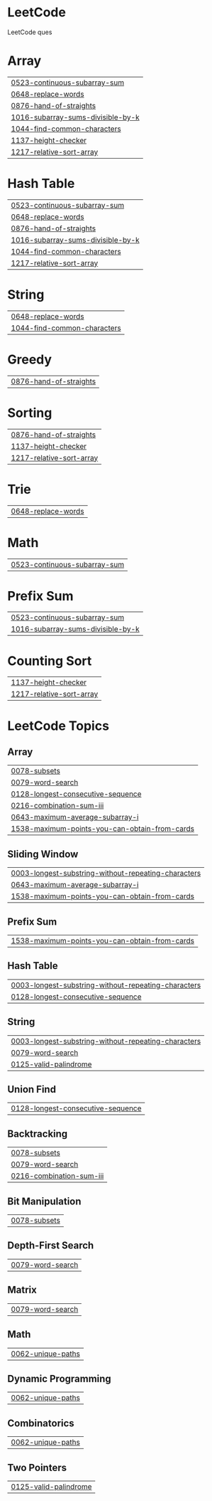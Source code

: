 # LeetCode
LeetCode ques


# Array
|  |
| ------- |
| [0523-continuous-subarray-sum](https://github.com/arjunsolanki2612/LeetCode/tree/master/0523-continuous-subarray-sum) |
| [0648-replace-words](https://github.com/arjunsolanki2612/LeetCode/tree/master/0648-replace-words) |
| [0876-hand-of-straights](https://github.com/arjunsolanki2612/LeetCode/tree/master/0876-hand-of-straights) |
| [1016-subarray-sums-divisible-by-k](https://github.com/arjunsolanki2612/LeetCode/tree/master/1016-subarray-sums-divisible-by-k) |
| [1044-find-common-characters](https://github.com/arjunsolanki2612/LeetCode/tree/master/1044-find-common-characters) |
| [1137-height-checker](https://github.com/arjunsolanki2612/LeetCode/tree/master/1137-height-checker) |
| [1217-relative-sort-array](https://github.com/arjunsolanki2612/LeetCode/tree/master/1217-relative-sort-array) |
# Hash Table
|  |
| ------- |
| [0523-continuous-subarray-sum](https://github.com/arjunsolanki2612/LeetCode/tree/master/0523-continuous-subarray-sum) |
| [0648-replace-words](https://github.com/arjunsolanki2612/LeetCode/tree/master/0648-replace-words) |
| [0876-hand-of-straights](https://github.com/arjunsolanki2612/LeetCode/tree/master/0876-hand-of-straights) |
| [1016-subarray-sums-divisible-by-k](https://github.com/arjunsolanki2612/LeetCode/tree/master/1016-subarray-sums-divisible-by-k) |
| [1044-find-common-characters](https://github.com/arjunsolanki2612/LeetCode/tree/master/1044-find-common-characters) |
| [1217-relative-sort-array](https://github.com/arjunsolanki2612/LeetCode/tree/master/1217-relative-sort-array) |
# String
|  |
| ------- |
| [0648-replace-words](https://github.com/arjunsolanki2612/LeetCode/tree/master/0648-replace-words) |
| [1044-find-common-characters](https://github.com/arjunsolanki2612/LeetCode/tree/master/1044-find-common-characters) |
# Greedy
|  |
| ------- |
| [0876-hand-of-straights](https://github.com/arjunsolanki2612/LeetCode/tree/master/0876-hand-of-straights) |
# Sorting
|  |
| ------- |
| [0876-hand-of-straights](https://github.com/arjunsolanki2612/LeetCode/tree/master/0876-hand-of-straights) |
| [1137-height-checker](https://github.com/arjunsolanki2612/LeetCode/tree/master/1137-height-checker) |
| [1217-relative-sort-array](https://github.com/arjunsolanki2612/LeetCode/tree/master/1217-relative-sort-array) |
# Trie
|  |
| ------- |
| [0648-replace-words](https://github.com/arjunsolanki2612/LeetCode/tree/master/0648-replace-words) |
# Math
|  |
| ------- |
| [0523-continuous-subarray-sum](https://github.com/arjunsolanki2612/LeetCode/tree/master/0523-continuous-subarray-sum) |
# Prefix Sum
|  |
| ------- |
| [0523-continuous-subarray-sum](https://github.com/arjunsolanki2612/LeetCode/tree/master/0523-continuous-subarray-sum) |
| [1016-subarray-sums-divisible-by-k](https://github.com/arjunsolanki2612/LeetCode/tree/master/1016-subarray-sums-divisible-by-k) |
# Counting Sort
|  |
| ------- |
| [1137-height-checker](https://github.com/arjunsolanki2612/LeetCode/tree/master/1137-height-checker) |
| [1217-relative-sort-array](https://github.com/arjunsolanki2612/LeetCode/tree/master/1217-relative-sort-array) |
<!---LeetCode Topics Start-->
# LeetCode Topics
## Array
|  |
| ------- |
| [0078-subsets](https://github.com/arjunsolanki2612/LeetCode/tree/master/0078-subsets) |
| [0079-word-search](https://github.com/arjunsolanki2612/LeetCode/tree/master/0079-word-search) |
| [0128-longest-consecutive-sequence](https://github.com/arjunsolanki2612/LeetCode/tree/master/0128-longest-consecutive-sequence) |
| [0216-combination-sum-iii](https://github.com/arjunsolanki2612/LeetCode/tree/master/0216-combination-sum-iii) |
| [0643-maximum-average-subarray-i](https://github.com/arjunsolanki2612/LeetCode/tree/master/0643-maximum-average-subarray-i) |
| [1538-maximum-points-you-can-obtain-from-cards](https://github.com/arjunsolanki2612/LeetCode/tree/master/1538-maximum-points-you-can-obtain-from-cards) |
## Sliding Window
|  |
| ------- |
| [0003-longest-substring-without-repeating-characters](https://github.com/arjunsolanki2612/LeetCode/tree/master/0003-longest-substring-without-repeating-characters) |
| [0643-maximum-average-subarray-i](https://github.com/arjunsolanki2612/LeetCode/tree/master/0643-maximum-average-subarray-i) |
| [1538-maximum-points-you-can-obtain-from-cards](https://github.com/arjunsolanki2612/LeetCode/tree/master/1538-maximum-points-you-can-obtain-from-cards) |
## Prefix Sum
|  |
| ------- |
| [1538-maximum-points-you-can-obtain-from-cards](https://github.com/arjunsolanki2612/LeetCode/tree/master/1538-maximum-points-you-can-obtain-from-cards) |
## Hash Table
|  |
| ------- |
| [0003-longest-substring-without-repeating-characters](https://github.com/arjunsolanki2612/LeetCode/tree/master/0003-longest-substring-without-repeating-characters) |
| [0128-longest-consecutive-sequence](https://github.com/arjunsolanki2612/LeetCode/tree/master/0128-longest-consecutive-sequence) |
## String
|  |
| ------- |
| [0003-longest-substring-without-repeating-characters](https://github.com/arjunsolanki2612/LeetCode/tree/master/0003-longest-substring-without-repeating-characters) |
| [0079-word-search](https://github.com/arjunsolanki2612/LeetCode/tree/master/0079-word-search) |
| [0125-valid-palindrome](https://github.com/arjunsolanki2612/LeetCode/tree/master/0125-valid-palindrome) |
## Union Find
|  |
| ------- |
| [0128-longest-consecutive-sequence](https://github.com/arjunsolanki2612/LeetCode/tree/master/0128-longest-consecutive-sequence) |
## Backtracking
|  |
| ------- |
| [0078-subsets](https://github.com/arjunsolanki2612/LeetCode/tree/master/0078-subsets) |
| [0079-word-search](https://github.com/arjunsolanki2612/LeetCode/tree/master/0079-word-search) |
| [0216-combination-sum-iii](https://github.com/arjunsolanki2612/LeetCode/tree/master/0216-combination-sum-iii) |
## Bit Manipulation
|  |
| ------- |
| [0078-subsets](https://github.com/arjunsolanki2612/LeetCode/tree/master/0078-subsets) |
## Depth-First Search
|  |
| ------- |
| [0079-word-search](https://github.com/arjunsolanki2612/LeetCode/tree/master/0079-word-search) |
## Matrix
|  |
| ------- |
| [0079-word-search](https://github.com/arjunsolanki2612/LeetCode/tree/master/0079-word-search) |
## Math
|  |
| ------- |
| [0062-unique-paths](https://github.com/arjunsolanki2612/LeetCode/tree/master/0062-unique-paths) |
## Dynamic Programming
|  |
| ------- |
| [0062-unique-paths](https://github.com/arjunsolanki2612/LeetCode/tree/master/0062-unique-paths) |
## Combinatorics
|  |
| ------- |
| [0062-unique-paths](https://github.com/arjunsolanki2612/LeetCode/tree/master/0062-unique-paths) |
## Two Pointers
|  |
| ------- |
| [0125-valid-palindrome](https://github.com/arjunsolanki2612/LeetCode/tree/master/0125-valid-palindrome) |
<!---LeetCode Topics End-->